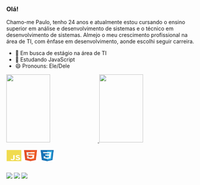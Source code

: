 ### Olá!
Chamo-me Paulo, tenho 24 anos e atualmente estou cursando o ensino superior em análise e desenvolvimento de sistemas e o técnico em desenvolvimento de sistemas. Almejo o meu crescimento profissional na área de TI, com ênfase em desenvolvimento, aonde escolhi seguir carreira.

- 🔭 Em busca de estágio na área de TI
- 🌱 Estudando JavaScript
- 😄 Pronouns: Ele/Dele
<div>
  <a href="https://beacons.ai/PauloPedrosa029">
  <img height="180em" width="48%" src="https://github-readme-stats.vercel.app/api?username=paulopedrosa029&show_icons=true&theme=dark&inclusde_all_comits-true&cont_private-true"/>   
  <img height="180em" width="48%" src="https://github-readme-stats.vercel.app/api/top-langs/?username=PauloPedrosa029&layout-compact&langs_count-16&theme=dark"/> 
</div>

<div style="display: inline-block"><br>
  <img align="center" alt="Paulo-Js" height="30" width="40" src="https://raw.githubusercontent.com/devicons/devicon/master/icons/javascript/javascript-plain.svg">
  <img align="center" alt="Paulo-HTML" height="30" width="40" src="https://raw.githubusercontent.com/devicons/devicon/master/icons/html5/html5-original.svg">
  <img align="center" alt="Paulo-CSS" height="30" width="40" src="https://raw.githubusercontent.com/devicons/devicon/master/icons/css3/css3-original.svg">
</div>

  ##
  
<div>
  <a href="https://www.linkedin.com/in/paulo-r-17b6a2128/" target="_blank"><img src="https://img.shields.io/badge/-LinkedIn-%230077B5?style=for-the-badge&logo=linkedin&logoColor=white" target="_blank"></a>
  <a href="https://www.linkedin.com/in/paulo-r-17b6a2128/" target="_blank"><img src="https://img.shields.io/badge/WhatsApp-25D366?style=for-the-badge&logo=whatsapp&logoColor=white" target="_blank"></a>
  <a href="https://www.linkedin.com/in/paulo-r-17b6a2128/" target="_blank"><img src="https://img.shields.io/badge/Gmail-D14836?style=for-the-badge&logo=gmail&logoColor=white" target="_blank"></a>
</div>
